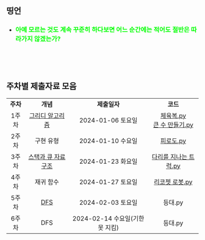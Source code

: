 ## 띵언
- ### <span style="color:lime;">아예 모르는 것도 계속 꾸준히 하다보면 어느 순간에는 적어도 절반은 따라가지 않겠는가?
<br><br><br>
## 주차별 제출자료 모음

<table align = "center">
  <tr align = "center">
    <td><b>주차</td>
    <td><b>개념</b></td>
    <td><b>제출일자</td>
    <td><b>코드</td>
  </tr>
      
  <tr align = "center">
    <td>1주차</td>
    <td>
      <a href="https://www.notion.so/joonk2/greedy-algorithm-6296f6ab966341ffb93ad36f2b0d035d">그리디 알고리즘</a>
    </td>
    <td>2024-01-06 토요일</td>
    <td>
      <a href="https://www.notion.so/joonk2/2024-jan-02-9e2638ab2469485eac0b002c50178c31">체육복.py</a> <br>
      <a href="https://www.notion.so/joonk2/2024-jan-03-d99b7ba753634354aa9f914045f394e4">큰 수 만들기.py</a>
      <br/>
    </td>
  </tr>
      
  <tr align = "center">
    <td>2주차</td>
    <td>
      <a>구현 유형</a>
    </td>
    <td>2024-01-10 수요일</td>
    <td> 
      <a href="https://github.com/2024-Algorithm-Study/Kojoonhwan/blob/joonhwan_problem_solving/2%EC%A3%BC%EC%B0%A8/%ED%94%BC%EB%A1%9C%EB%8F%84.md">피로도.py</a>
    </td>
  </tr>
      
  <tr align = "center">
    <td>3주차</td>
    <td>
      <a href="https://www.notion.so/joonk2/stack-queue-7049c45f49f0424ca5c1756825db208f">스택과 큐 자료구조</a>
    </td>
    <td>2024-01-23 화요일</td>
    <td>
      <a href="https://www.notion.so/joonk2/2024-jan-23-9d59bd174a5545e1b6b10c1edb11caaa">다리를 지나는 트럭.py</a>
    </td>
  </tr>
  
  <tr align = "center">
    <td>4주차</td>
    <td>
      <a>재귀 함수</a>
    </td>
    <td>2024-01-27 토요일</td>
    <td>
      <a href="https://github.com/2024-Algorithm-Study/Kojoonhwan/blob/joonhwan_problem_solving/4%EC%A3%BC%EC%B0%A8/%EB%A6%AC%EC%BD%94%EC%B3%87%20%EB%A1%9C%EB%B4%87.md">리코쳇 로봇.py</a>
    </td>
  </tr>

  <tr align = "center">
    <td>5주차</td>
    <td>
      <a href="https://www.notion.so/joonk2/DFS-34da018e09bb40658244970e808feafe">DFS</a>
    </td>
    <td>2024-02-03 토요일</td>
    <td>
      <a>등대.py</a>
    </td>
  </tr>

  <tr align = "center">
    <td>6주차</td>
    <td>
      <a>DFS</a>
    </td>
    <td>2024-02-14 수요일(기한 못 지킴)</td>
    <td>
      <a>등대.py</a>
    </td>
  </tr>
 
</table>
